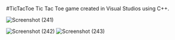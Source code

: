 #TicTacToe
Tic Tac Toe game created in Visual Studios using C++.
<br>

![Screenshot (241)](https://github.com/albertoalvaradojr/CPlusPlus_Projects/assets/65637580/d1261b7f-bef4-4ca5-81ac-c4a2bcc23366)

![Screenshot (242)](https://github.com/albertoalvaradojr/CPlusPlus_Projects/assets/65637580/dafcceff-c2ea-4c8d-b865-419002a282a4)
![Screenshot (243)](https://github.com/albertoalvaradojr/CPlusPlus_Projects/assets/65637580/2a5121ef-0b95-4c1a-9e53-92f4433b05dc)
